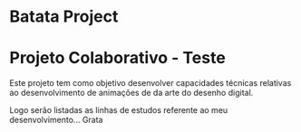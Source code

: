 # Batata Project
Projeto Colaborativo - Teste
==========
Este projeto tem como objetivo desenvolver capacidades técnicas relativas ao desenvolvimento de animações de da arte do desenho digital.

Logo serão listadas as linhas de estudos referente ao meu desenvolvimento...
Grata
